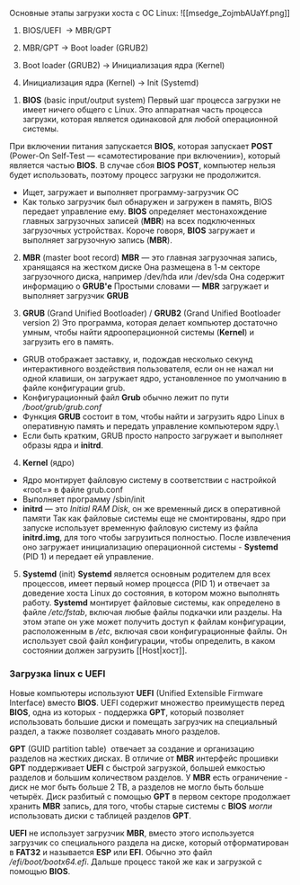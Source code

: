 Основные этапы загрузки хоста с ОС Linux:
![[msedge_ZojmbAUaYf.png]]
1. BIOS/UEFI  -> MBR/GPT
    
2. MBR/GPT -> Boot loader (GRUB2)
    
3. Boot loader (GRUB2) -> Инициализация ядра (Kernel)
    
4. Инициализация ядра (Kernel) -> Init (Systemd)

1) **BIOS** (basic input/output system) 
Первый шаг процесса загрузки не имеет ничего общего с Linux. Это аппаратная часть процесса загрузки, которая является одинаковой для любой операционной системы.

При включении питания запускается **BIOS**, которая запускает **POST** (Power-On Self-Test — «самотестирование при включении»), который является частью **BIOS**. В случае сбоя **BIOS** **POST**, компьютер нельзя будет использовать, поэтому процесс загрузки не продолжится.

- Ищет, загружает и выполняет программу-загрузчик ОС
- Как только загрузчик был обнаружен и загружен в память, BIOS передает управление ему.
**BIOS** определяет местонахождение главных загрузочных записей (**MBR**) на всех подключенных загрузочных устройствах. 
Короче говоря, **BIOS** загружает и выполняет загрузочную запись (**MBR**).


2) **MBR** (master boot record)
**MBR** — это главная загрузочная запись, хранящаяся на жестком диске
Она размещена в 1-м секторе загрузочного диска, например /dev/hda или /dev/sda
Она содержит информацию о **GRUB'е**
Простыми словами — **MBR** загружает и выполняет загрузчик **GRUB**

3) **GRUB** (Grand Unified Bootloader) / **GRUB2** (Grand Unified Bootloader version 2)
Это программа, которая делает компьютер достаточно умным, чтобы найти ядро ​​операционной системы (**Kernel**) и загрузить его в память.
- GRUB отображает заставку, и, подождав несколько секунд интерактивного воздействия пользователя, если он не нажал ни одной клавиши, он загружает ядро, установленное по умолчанию в файле конфигурации grub.
- Конфигурационный файл **Grub** обычно лежит по пути */boot/grub/grub.conf*
- Функция **GRUB** состоит в том, чтобы найти и загрузить ядро ​​Linux в оперативную память и передать управление компьютером ядру.\
- Если быть кратким, GRUB просто напросто загружает и выполняет образы ядра и **initrd**.

4) **Kernel** (ядро)
- Ядро монтирует файловую систему в соответствии с настройкой «root=» в файле grub.conf
- Выполняет программу /sbin/init
- **initrd** — это *Initial RAM Disk*, он же временный диск в оперативной памяти
Так как файловые системы еще не смонтированы, ядро при запуске использует временную файловую систему из файла **initrd.img**, для того чтобы загрузиться полностью. После извлечения оно загружает инициализацию операционной системы - **Systemd** (PID 1) и передает ей управление.

5) **Systemd** (init)
**Systemd** является основным родителем для всех процессов, имеет первый номер процесса (PID 1) и отвечает за доведение хоста Linux до состояния, в котором можно выполнять работу.
**Systemd** монтирует файловые системы, как определено в файле */etc/fstab*, включая любые файлы подкачки или разделы. На этом этапе он уже может получить доступ к файлам конфигурации, расположенным в */etc*, включая свои конфигурационные файлы.
Он использует свой файл конфигурации, чтобы определить, в каком состоянии должен загрузить [[Host|хост]]. 
### Загрузка linux с UEFI

Новые компьютеры используют **UEFI** (Unified Extensible Firmware Interface) вместо **BIOS**. UEFI содержит множество преимуществ перед **BIOS**, одна из которых - поддержка **GPT**, который позволяет использовать большие диски и помещать загрузчик на специальный раздел, а также позволяет создавать много разделов.

**GPT** (GUID partition table)  отвечает за создание и организацию разделов на жестких дисках. В отличие от **MBR** интерфейс прошивки **GPT** поддерживает **UEFI** с быстрой загрузкой, большей емкостью разделов и большим количеством разделов. 
У **MBR** есть ограничение - диск не мог быть больше 2 TB, а разделов не могло быть больше четырёх.
Диск разбитый с помощью **GPT** в первом секторе продолжает хранить **MBR** запись, для того, чтобы старые системы с **BIOS** *могли* использовать диски с таблицей разделов **GPT**.

**UEFI** не использует загрузчик **MBR**, вместо этого используется загрузчик со специального раздела на диске, который отформатирован в **FAT32** и называется **ESP** или **EFI**. Обычно это файл */efi/boot/bootx64.efi*. Дальше процесс такой же как и загрузкой с помощью **BIOS**.